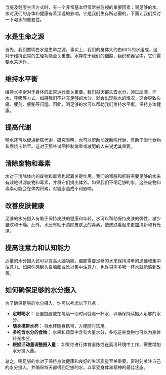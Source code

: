 当提及健康生活方式时，有一个非常基本但常常被忽视的重要因素：喝足够的水。水对我们的身体和健康有着深远的影响，它是我们生存所必需的，下面让我们探讨一下喝水的重要性。

## 水是生命之源

首先，我们要明白水是生命之源。事实上，我们的身体大约由60%的水组成，这对于维持正常的生理功能至关重要。水存在于我们的细胞、组织和器官中，它们需要水来运作。

## 维持水平衡

维持水平衡对于身体的正常运行至关重要。我们每天都失去水分，通过尿液、汗水、呼吸等方式。如果我们不补充足够的水分，就会出现脱水的情况，这会导致头痛、疲劳、便秘等问题。因此，喝足够的水可以帮助我们维持水平衡，保持身体健康。

## 提高代谢

喝水还可以促进新陈代谢。研究表明，水可以帮助加速新陈代谢，有助于消化食物和燃烧卡路里。这对于那些试图控制体重或减肥的人来说尤其重要。

## 清除废物和毒素

水对于清除体内的废物和毒素也起着关键作用。我们的肾脏和肝脏需要足够的水来有效地过滤废物和毒素，并将它们排出体外。如果我们不喝足够的水，这些废物和毒素可能会在体内积累，对健康造成不利影响。

## 改善皮肤健康

足够的水分摄入有助于保持皮肤的健康和年轻。水可以帮助保持皮肤的弹性，减少皱纹和干燥。此外，水还有助于清除皮肤上的毒素，使皮肤看起来更加清新和有光泽。

## 提高注意力和认知能力

适量的水分摄入还可以提高大脑功能。脑部需要足够的水来保持清晰的思维和集中注意力。如果你感到头昏脑胀或难以集中注意力，也许只需多喝一杯水就能感到改善。

## 如何确保足够的水分摄入

为了确保足够的水分摄入，你可以考虑以下几点：

- **定时喝水：** 设置提醒或在每隔一段时间就喝一杯水，以确保持续摄入足够的水分。
- **随身携带水杯：** 将水杯随身携带，方便随时饮用。
- **多吃含水分的食物：** 水果和蔬菜中含有大量水分，多吃这些食物也可以为身体补充水分。
- **根据活动量调整摄入量：** 如果你进行体育锻炼或在高温环境中工作，需要增加水分摄入量。

总之，喝足够的水对于保持身体健康和良好的生活质量至关重要。要时刻关注自己的水分摄入，并确保每天都得到足够的水，以享受身体和精神的最佳状态。
